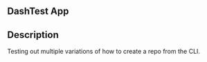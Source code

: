 ## DashTest App

## Description

Testing out multiple variations of how to create a repo from the CLI.
